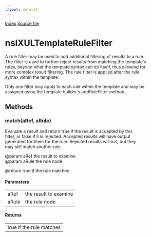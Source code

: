 ```yaml
---
layout: default
---
```

<div id='links'><a href="../index.html">Index</a>
<a href="http://dxr.mozilla.org/mozilla-central/source/dom/xul/templates/nsIXULTemplateRuleFilter.idl">Source file</a>
</div>

# nsIXULTemplateRuleFilter #
  
A rule filter may be used to add additional filtering of results to a rule.  
The filter is used to further reject results from matching the template's  
rules, beyond what the template syntax can do itself, thus allowing for  
more complex result filtering. The rule filter is applied after the rule  
syntax within the template.  
  
Only one filter may apply to each rule within the template and may be  
assigned using the template builder's addRuleFilter method.  
  

## Methods ##

### match(aRef, aRule) ###
  
Evaluate a result and return true if the result is accepted by this  
filter, or false if it is rejected. Accepted results will have output  
generated for them for the rule. Rejected results will not, but they  
may still match another rule.  
  
@param aRef the result to examine  
@param aRule the rule node  
  
@return true if the rule matches  
  

#### Parameters ####

<table>

<tr>
<td>aRef</td>
<td>the result to examine  
</td>
</tr>

<tr>
<td>aRule</td>
<td>the rule node  
</td>
</tr>

</table>

#### Returns ####

<table>

<tr>
<td>true if the rule matches  
</td>
</tr>

</table>
